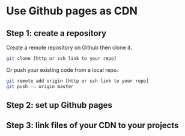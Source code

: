 # Use Github pages as CDN

## Step 1: create a repository

Create a remote repository on Github then clone it.
```sh
git clone [http or ssh link to your repo]
```

Or push your existing code from a local repo.
```sh
git remote add origin [http or ssh link to your repo]
git push -u origin master
```

## Step 2: set up Github pages

## Step 3: link files of your CDN to your projects